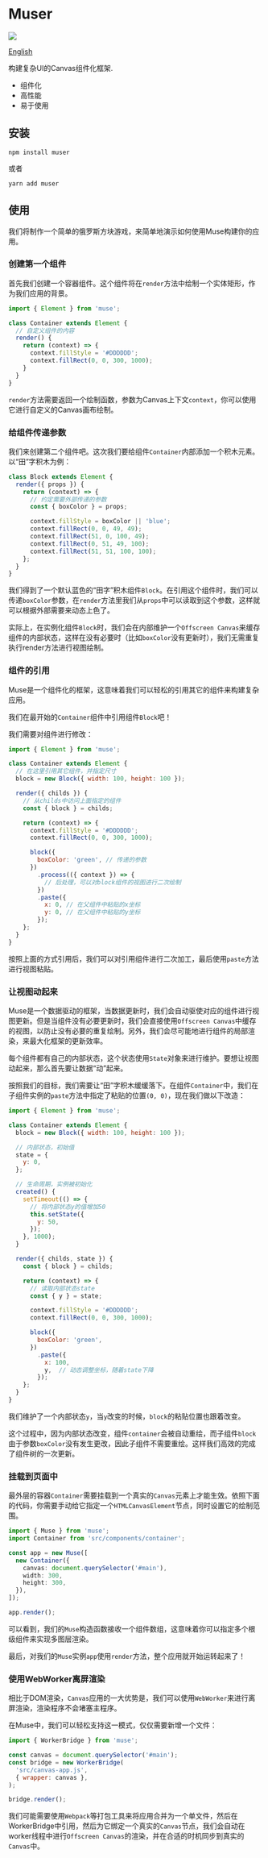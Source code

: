 # Muser

<a href="https://www.npmjs.com/package/muser">
  <img src="https://img.shields.io/npm/v/muser"/>
</a>

[English](https://github.com/ymssx/muse/blob/master/README.md)

构建复杂UI的Canvas组件化框架.

- 组件化
- 高性能
- 易于使用

## 安装

```shell
npm install muser
```

或者

```shell
yarn add muser
```

## 使用

我们将制作一个简单的俄罗斯方块游戏，来简单地演示如何使用Muse构建你的应用。

### 创建第一个组件

首先我们创建一个容器组件。这个组件将在`render`方法中绘制一个实体矩形，作为我们应用的背景。

```js
import { Element } from 'muse';

class Container extends Element {
  // 自定义组件的内容
  render() {
    return (context) => {
      context.fillStyle = '#DDDDDD';
      context.fillRect(0, 0, 300, 1000);
    }
  }
}
```

`render`方法需要返回一个绘制函数，参数为Canvas上下文`context`，你可以使用它进行自定义的Canvas画布绘制。

### 给组件传递参数

我们来创建第二个组件吧。这次我们要给组件`Container`内部添加一个积木元素。以“田”字积木为例：

```js
class Block extends Element {
  render({ props }) {
    return (context) => {
      // 约定需要外部传递的参数
      const { boxColor } = props;

      context.fillStyle = boxColor || 'blue';
      context.fillRect(0, 0, 49, 49);
      context.fillRect(51, 0, 100, 49);
      context.fillRect(0, 51, 49, 100);
      context.fillRect(51, 51, 100, 100);
    };
  }
}
```

我们得到了一个默认蓝色的“田字”积木组件`Block`。在引用这个组件时，我们可以传递`boxColor`参数，在`render`方法里我们从`props`中可以读取到这个参数，这样就可以根据外部需要来动态上色了。

实际上，在实例化组件`Block`时，我们会在内部维护一个`Offscreen Canvas`来缓存组件的内部状态，这样在没有必要时（比如`boxColor`没有更新时），我们无需重复执行render方法进行视图绘制。

### 组件的引用

Muse是一个组件化的框架，这意味着我们可以轻松的引用其它的组件来构建复杂应用。

我们在最开始的`Container`组件中引用组件`Block`吧！

我们需要对组件进行修改：

```js
import { Element } from 'muse';

class Container extends Element {
  // 在这里引用其它组件，并指定尺寸
  block = new Block({ width: 100, height: 100 });

  render({ childs }) {
    // 从childs中访问上面指定的组件
    const { block } = childs;

    return (context) => {
      context.fillStyle = '#DDDDDD';
      context.fillRect(0, 0, 300, 1000);

      block({
        boxColor: 'green', // 传递的参数
      })
        .process(({ context }) => {
          // 后处理，可以对block组件的视图进行二次绘制
        })
        .paste({
          x: 0, // 在父组件中粘贴的x坐标
          y: 0, // 在父组件中粘贴的y坐标
        });
    };
  }
}
```

按照上面的方式引用后，我们可以对引用组件进行二次加工，最后使用`paste`方法进行视图粘贴。

### 让视图动起来

Muse是一个数据驱动的框架，当数据更新时，我们会自动驱使对应的组件进行视图更新。但是当组件没有必要更新时，我们会直接使用`Offscreen Canvas`中缓存的视图，以防止没有必要的重复绘制。另外，我们会尽可能地进行组件的局部渲染，来最大化框架的更新效率。

每个组件都有自己的内部状态，这个状态使用`State`对象来进行维护。要想让视图动起来，那么首先要让数据“动”起来。

按照我们的目标，我们需要让“田”字积木缓缓落下。在组件`Container`中，我们在子组件实例的`paste`方法中指定了粘贴的位置`(0, 0)`，现在我们做以下改造：

```js
import { Element } from 'muse';

class Container extends Element {
  block = new Block({ width: 100, height: 100 });

  // 内部状态，初始值
  state = {
    y: 0,
  };

  // 生命周期，实例被初始化
  created() {
    setTimeout(() => {
      // 将内部状态y的值增加50
      this.setState({
        y: 50,
      });
    }, 1000);
  }

  render({ childs, state }) {
    const { block } = childs;

    return (context) => {
      // 读取内部状态state
      const { y } = state;

      context.fillStyle = '#DDDDDD';
      context.fillRect(0, 0, 300, 1000);

      block({
        boxColor: 'green',
      })
        .paste({
          x: 100,
          y,  // 动态调整坐标，随着state下降
        });
    };
  }
}
```

我们维护了一个内部状态`y`，当`y`改变的时候，`block`的粘贴位置也跟着改变。

这个过程中，因为内部状态改变，组件`container`会被自动重绘，而子组件`block`由于参数`boxColor`没有发生更改，因此子组件不需要重绘。这样我们高效的完成了组件树的一次更新。

### 挂载到页面中

最外层的容器`Container`需要挂载到一个真实的`Canvas`元素上才能生效。依照下面的代码，你需要手动给它指定一个`HTMLCanvasElement`节点，同时设置它的绘制范围。

```ts
import { Muse } from 'muse';
import Container from 'src/components/container';

const app = new Muse([
  new Container({
    canvas: document.querySelector('#main'),
    width: 300,
    height: 300,
  }),
]);

app.render();
```

可以看到，我们的`Muse`构造函数接收一个组件数组，这意味着你可以指定多个根级组件来实现多图层渲染。

最后，对我们的`Muse`实例`app`使用`render`方法，整个应用就开始运转起来了！

### 使用WebWorker离屏渲染

相比于DOM渲染，`Canvas`应用的一大优势是，我们可以使用`WebWorker`来进行离屏渲染，渲染程序不会堵塞主程序。

在Muse中，我们可以轻松支持这一模式，仅仅需要新增一个文件：

```js
import { WorkerBridge } from 'muse';

const canvas = document.querySelector('#main');
const bridge = new WorkerBridge(
  'src/canvas-app.js',
  { wrapper: canvas },
);

bridge.render();
```

我们可能需要使用`Webpack`等打包工具来将应用合并为一个单文件，然后在WorkerBridge中引用，然后为它绑定一个真实的`Canvas`节点，我们会自动在worker线程中进行`Offscreen Canvas`的渲染，并在合适的时机同步到真实的`Canvas`中。

